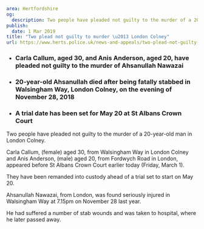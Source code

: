 ```yaml
area: Hertfordshire
og:
  description: Two people have pleaded not guilty to the murder of a 20-year-old man in London Colney.
publish:
  date: 1 Mar 2019
title: "Two plead not guilty to murder \u2013 London Colney"
url: https://www.herts.police.uk/news-and-appeals/two-plead-not-guilty-to-murder-london-colney-2665
```

* ### Carla Callum, aged 30, and Anis Anderson, aged 20, have pleaded not guilty to the murder of Ahsanullah Nawazai

 * ### 20-year-old Ahsanullah died after being fatally stabbed in Walsingham Way, London Colney, on the evening of November 28, 2018

 * ### A trial date has been set for May 20 at St Albans Crown Court

Two people have pleaded not guilty to the murder of a 20-year-old man in London Colney.

Carla Callum, (female) aged 30, from Walsingham Way in London Colney and Anis Anderson, (male) aged 20, from Fordwych Road in London, appeared before St Albans Crown Court earlier today (Friday, March 1).

They have been remanded into custody ahead of a trial set to start on May 20.

Ahsanullah Nawazai, from London, was found seriously injured in Walsingham Way at 7.15pm on November 28 last year.

He had suffered a number of stab wounds and was taken to hospital, where he later passed away.
